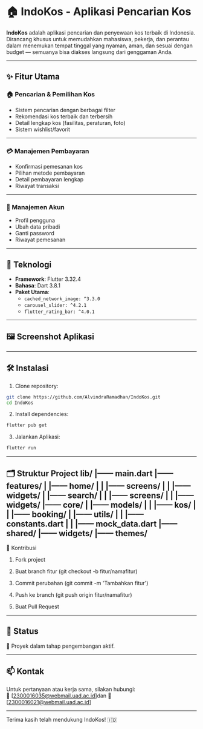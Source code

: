 # 🏠 IndoKos - Aplikasi Pencarian Kos


**IndoKos** adalah aplikasi pencarian dan penyewaan kos terbaik di Indonesia. Dirancang khusus untuk memudahkan mahasiswa, pekerja, dan perantau dalam menemukan tempat tinggal yang nyaman, aman, dan sesuai dengan budget — semuanya bisa diakses langsung dari genggaman Anda.

---

## ✨ Fitur Utama

### 🏠 Pencarian & Pemilihan Kos
- Sistem pencarian dengan berbagai filter
- Rekomendasi kos terbaik dan terbersih
- Detail lengkap kos (fasilitas, peraturan, foto)
- Sistem wishlist/favorit

---

### 💳 Manajemen Pembayaran
- Konfirmasi pemesanan kos
- Pilihan metode pembayaran
- Detail pembayaran lengkap
- Riwayat transaksi

---

### 👤 Manajemen Akun
- Profil pengguna
- Ubah data pribadi
- Ganti password
- Riwayat pemesanan

---

## 📱 Teknologi

- **Framework**: Flutter 3.32.4
- **Bahasa**: Dart 3.8.1
- **Paket Utama**:
  - `cached_network_image: ^3.3.0`
  - `carousel_slider: ^4.2.1`
  - `flutter_rating_bar: ^4.0.1`

---

## 🖼️ Screenshot Aplikasi



---

## 🛠️ Instalasi

1. Clone repository:
```bash
git clone https://github.com/AlvindraRamadhan/IndoKos.git
cd IndoKos
```
2. Install dependencies:
``` bash
flutter pub get 
```
3. Jalankan Aplikasi:
```bash
flutter run
```
---

🗂️ Struktur Project
lib/
|—— main.dart
|—— features/
|   |—— home/
|   |   |—— screens/
|   |   |—— widgets/
|   |—— search/
|   |   |—— screens/
|   |   |—— widgets/
|—— core/
|   |—— models/
|   |   |—— kos/
|   |   |—— booking/
|   |—— utils/
|   |   |—— constants.dart
|   |   |—— mock_data.dart
|—— shared/
    |—— widgets/
    |—— themes/
---

🤝 Kontribusi
1. Fork project

2. Buat branch fitur (git checkout -b fitur/namafitur)

3. Commit perubahan (git commit -m 'Tambahkan fitur')

3. Push ke branch (git push origin fitur/namafitur)

4. Buat Pull Request

---

## 📌 Status

🚧 Proyek dalam tahap pengembangan aktif.


---

## 📫 Kontak

Untuk pertanyaan atau kerja sama, silakan hubungi:  
📧 [2300016035@webmail.uad.ac.id]dan
📧 [2300016021@webmail.uad.ac.id]

---

Terima kasih telah mendukung IndoKos! 🇮🇩
